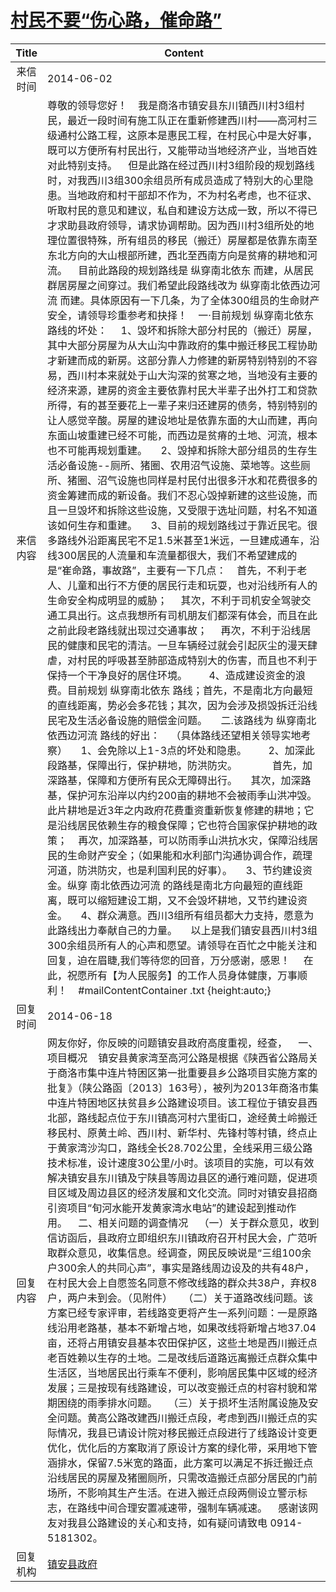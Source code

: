 # <a href="http://www.shangluo.gov.cn/zmhd/ldxxxx.jsp?urltype=leadermail.LeaderMailContentUrl&wbtreeid=1112&leadermailid=2506">村民不要“伤心路，催命路”</a>
|Title|Content|
|:---:|---|
|来信时间|2014-06-02|
|来信内容|尊敬的领导您好！    我是商洛市镇安县东川镇西川村3组村民，最近一段时间有施工队正在重新修建西川村——高河村三级通村公路工程，这原本是惠民工程，在村民心中是大好事，既可以方便所有村民出行，又能带动当地经济产业，当地百姓对此特别支持。    但是此路在经过西川村3组阶段的规划路线时，对我西川3组300余组员所有成员造成了特别大的心里隐患。当地政府和村干部却不作为，不为村名考虑，也不征求、听取村民的意见和建议，私自和建设方达成一致，所以不得已才求助县政府领导，请求协调帮助。因为西川村3组所处的地理位置很特殊，所有组员的移民（搬迁）房屋都是依靠东南至东北方向的大山根部所建，西北至西南方向是贫瘠的耕地和河流。    目前此路段的规划路线是 纵穿南北依东 而建，从居民群居房屋之间穿过。我们希望此段路线改为 纵穿南北依西边河流 而建。具体原因有一下几条，为了全体300组员的生命财产安全，请领导珍重参考和抉择！    一·目前规划 纵穿南北依东 路线的坏处：     1、毁坏和拆除大部分村民的（搬迁）房屋，其中大部分房屋为从大山沟中靠政府的集中搬迁移民工程协助才新建而成的新房。这部分靠人力修建的新房特别特别的不容易，西川村本来就处于山大沟深的贫寒之地，当地没有主要的经济来源，建房的资金主要依靠村民大半辈子出外打工和贷款所得，有的甚至要花上一辈子来归还建房的债务，特别特别的让人感觉辛酸。房屋的建设地址是依靠东面的大山而建，再向东面山坡重建已经不可能，而西边是贫瘠的土地、河流，根本也不可能再规划重建。     2、毁掉和拆除大部分组员的生存生活必备设施--厕所、猪圈、农用沼气设施、菜地等。这些厕所、猪圈、沼气设施也同样是村民付出很多汗水和花费很多的资金筹建而成的新设备。我们不忍心毁掉新建的这些设施，而且一旦毁坏和拆除这些设施，又受限于选址问题，村名不知道该如何生存和重建。     3、目前的规划路线过于靠近民宅。很多路线外沿距离民宅不足1.5米甚至1米远，一旦建成通车，沿线300居民的人流量和车流量都很大，我们不希望建成的是“崔命路，事故路”，主要有一下几点：    首先，不利于老人、儿童和出行不方便的居民行走和玩耍，也对沿线所有人的生命安全构成明显的威胁；     其次，不利于司机安全驾驶交通工具出行。这点我想所有司机朋友们都深有体会，而且在此之前此段老路线就出现过交通事故；     再次，不利于沿线居民的健康和民宅的清洁。一旦车辆经过就会引起灰尘的漫天肆虐，对村民的呼吸甚至肺部造成特别大的伤害，而且也不利于保持一个干净良好的居住环境。        4、造成建设资金的浪费。目前规划 纵穿南北依东 路线；首先，不是南北方向最短的直线距离，势必会多花钱；其次，因为会涉及损毁拆迁沿线民宅及生活必备设施的赔偿金问题。     二.该路线为 纵穿南北依西边河流 路线的好出：    （具体路线还望相关领导实地考察）     1、会免除以上1-3点的坏处和隐患。        2、加深此段路基，保障出行，保护耕地，防洪防灾。             首先，加深路基，保障和方便所有民众无障碍出行。     其次，加深路基，保护河东沿岸以内约200亩的耕地不会被雨季山洪冲毁。此片耕地是近3年之内政府花费重资重新恢复修建的耕地；它是沿线居民依赖生存的粮食保障；它也符合国家保护耕地的政策；    再次，加深路基，可以防雨季山洪抗水灾，保障沿线居民的生命财产安全；（如果能和水利部门沟通协调合作，疏理河道，防洪防灾，也是利国利民的好事）。     3、节约建设资金。纵穿 南北依西边河流 的路线是南北方向最短的直线距离，既可以缩短建设工期，又不会毁坏耕地，又节约建设资金。     4、群众满意。西川3组所有组员都大力支持，愿意为此路线出力奉献自己的力量。     以上是我们镇安县西川村3组300余组员所有人的心声和愿望。请领导在百忙之中能关注和回复，迫在眉睫,我们等待您的回音，万分感谢，感恩！     在此，祝愿所有【为人民服务】的工作人员身体健康，万事顺利！    #mailContentContainer .txt {height:auto;}|
|回复时间|2014-06-18|
|回复内容|网友你好，你反映的问题镇安县政府高度重视，经查，    一、项目概况    镇安县黄家湾至高河公路是根据《陕西省公路局关于商洛市集中连片特困区第一批重要县乡公路项目实施方案的批复》（陕公路函〔2013〕163号），被列为2013年商洛市集中连片特困地区扶贫县乡公路建设项目。该工程位于镇安县西北部，路线起点位于东川镇高河村六里街口，途经黄土岭搬迁移民村、原黄土岭、西川村、新华村、先锋村等村镇，终点止于黄家湾沙沟口，路线全长28.702公里，全线采用三级公路技术标准，设计速度30公里/小时。该项目的实施，可以有效解决镇安县东川镇及宁陕县等周边县区的通行难问题，促进项目区域及周边县区的经济发展和文化交流。同时对镇安县招商引资项目“旬河水能开发黄家湾水电站”的建设起到推动作用。    二、相关问题的调查情况    （一）关于群众意见，收到信访函后，县政府立即组织东川镇政府召开村民大会，广范听取群众意见，收集信息。经调查，网民反映说是“三组100余户300余人的共同心声”，事实是路线周边设及的共有48户，在村民大会上自愿签名同意不修改线路的群众共38户，弃权8户，两户未到会。（见附件）    （二）关于道路改线问题。该方案已经专家评审，若线路变更将产生一系列问题：一是原路线沿用老路基，基本不新增占地，如果改线将新增占地37.04亩，还将占用镇安县基本农田保护区，这些土地是西川搬迁点老百姓赖以生存的土地。二是改线后道路远离搬迁点群众集中生活区，当地居民出行乘车不便利，影响居民集中区域的经济发展；三是按现有线路建设，可以改变搬迁点的村容村貌和常期困绕的雨季排水问题。    （三）关于损坏生活附属设施及安全问题。黄高公路改建西川搬迁点段，考虑到西川搬迁点的实际情况，我县已请设计院对移民搬迁点段进行了线路设计变更优化，优化后的方案取消了原设计方案的绿化带，采用地下管涵排水，保留7.5米宽的路面，此方案可以满足不拆迁搬迁点沿线居民的房屋及猪圈厕所，只需改造搬迁点部分居民的门前场所，不影响其生产生活。在进入搬迁点段两侧设立警示标志，在路线中间合理安置减速带，强制车辆减速。    感谢该网友对我县公路建设的关心和支持，如有疑问请致电 0914-5181302。|
|回复机构|<a href="../../categories/agencies/镇安县政府.md">镇安县政府</a>|